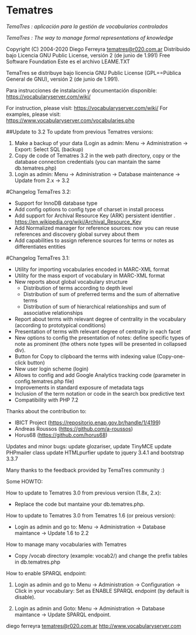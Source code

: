 # Tematres

*TemaTres : aplicación para la gestión de vocabularios controlados*

*TemaTres : The way to manage formal representations of knowledge*

Copyright (C) 2004-2020 Diego Ferreyra tematres@r020.com.ar
Distribuido bajo Licencia GNU Public License, versión 2 (de junio de 1.991) Free Software Foundation
Este es el archivo LEAME.TXT

TemaTres se distribuye bajo licencia GNU Public License (GPL==Pública General de GNU), versión 2 (de junio de 1.991).

Para instrucciones de instalación y documentación disponible: https://vocabularyserver.com/wiki/

For instruction, please visit: https://vocabularyserver.com/wiki/
For examples, please visit: https://www.vocabularyserver.com/vocabularies.php


##Update to 3.2
To update from previous Tematres versions:
1. Make a backup of your data (Login as admin: Menu -> Administration -> Export: Select SQL (backup)
2. Copy de code of Tematres 3.2 in the web path directory, copy or the database connection credentials (you can mantain the same db.tematres.php)
2. Login as admin: Menu -> Administration -> Database maintenance -> Update from 2.x -> 3.2

#Changelog TemaTres 3.2:
- Support for InnoDB database type
- Add config options to config type of charset in install process
- Add support for Archival Resource Key (ARK)  persistent identifier . https://en.wikipedia.org/wiki/Archival_Resource_Key
- Add Normalized manager for reference sources: now you can reuse references and discovery global survey about them
- Add capabilities to assign reference sources for terms or notes as differentiates entities




#Changelog TemaTres 3.1:
- Utility for importing vocabularies encoded in MARC-XML format
- Utility for the mass export of vocabulary in MARC-XML format
- New reports about global vocabulary structure
	- Distribution of terms according to depth level
	- Distribution of sum of preferred terms and the sum of alternative terms
	- Distribution of sum of hierarchical relationships and sum of associative relationships
- Report about terms with relevant degree of centrality in the vocabulary (according to prototypical conditions)
- Presentation of terms with relevant degree of centrality in each facet
- New options to config the presentation of notes: define specific types of note as prominent (the others note types will be presented in collapsed div). 
- Button for Copy to clipboard the terms with indexing value (Copy-one-click button)
- New user login scheme (login)
- Allows to config and add Google Analytics tracking code (parameter in config.tematres.php file)
- Improvements in standard exposure of metadata tags
- Inclusion of the term notation or code in the search box predictive text
- Compatibility with PHP 7.2

Thanks about the contribution to:
-  IBICT Project (https://repositorio.enap.gov.br/handle/1/4199) 
- Andreas Roussos (https://github.com/a-roussos)
- Horus68 (https://github.com/horus68)


Updates and minor bugs:
    update glozariser, 
    update TinyMCE
    update PHPmailer class
    update HTMLpurfier
    update to jquery 3.4.1 and bootstrap 3.3.7
    
    

Many thanks to the feedback provided by TemaTres community :)

Some HOWTO:

How to update to Tematres 3.0 from previous version (1.8x, 2.x):
- Replace the code but mantaine your db.tematres.php.

How to update to Tematres 3.0 from Tematres 1.6 (or preious version):
- Login as admin and go to: Menu -> Administration -> Database maintance -> Update 1.6 to 2.2

How to manage many vocabularies with Tematres
- Copy /vocab directory (example: vocab2/) and change the prefix tables in db.tematres.php

How to enable SPARQL endpoint:
1) Login as admin and go to Menu -> Administration -> Configuration -> Click in your vocabulary: Set as ENABLE SPARQL endpoint (by default is disable).

2) Login as admin and Goto: Menu -> Administration -> Database maintance -> Update SPARQL endpoint.


diego ferreyra
tematres@r020.com.ar
http://www.vocabularyserver.com


